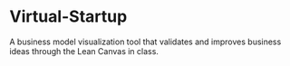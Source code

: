 # Virtual-Startup
A business model visualization tool that validates and improves business ideas through the Lean Canvas in class.
